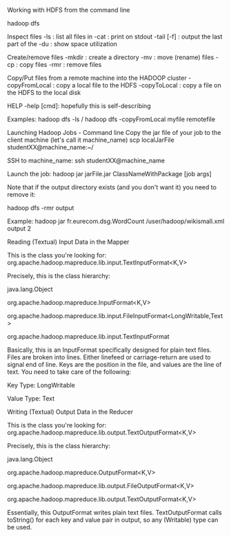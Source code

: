 Working with HDFS from the command line

hadoop dfs <CMD>

Inspect files
-ls <path>: list all files in <path>
-cat <src>: print <src> on stdout
-tail [-f] <file>: output the last part of the <file>
-du <path>: show <path> space utilization

Create/remove files
-mkdir <path>: create a directory
-mv <src> <dst>: move (rename) files
-cp <src> <dst>: copy files
-rmr <path>: remove files

Copy/Put files from a remote machine into the HADOOP cluster
-copyFromLocal <localsrc> <dst>: copy a local file to the HDFS
-copyToLocal <src> <localdst>: copy a file on the HDFS to the local disk

HELP
-help [cmd]: hopefully this is self-describing

Examples:
hadoop dfs -ls /
hadoop dfs -copyFromLocal myfile remotefile

Launching Hadoop Jobs - Command line
Copy the jar file of your job to the client machine (let's call it machine_name)
scp localJarFile studentXX@machine_name:~/

SSH to machine_name:
ssh studentXX@machine_name

Launch the job:
hadoop jar jarFile.jar ClassNameWithPackage [job args]

Note that if the output directory exists (and you don't want it) you need to remove it:

hadoop dfs -rmr output

Example:
hadoop jar fr.eurecom.dsg.WordCount /user/hadoop/wikismall.xml output 2

Reading (Textual) Input Data in the Mapper

This is the class you're looking for: org.apache.hadoop.mapreduce.lib.input.TextInputFormat<K,V>

Precisely, this is the class hierarchy:

java.lang.Object

org.apache.hadoop.mapreduce.InputFormat<K,V>

org.apache.hadoop.mapreduce.lib.input.FileInputFormat<LongWritable,Text>

org.apache.hadoop.mapreduce.lib.input.TextInputFormat

Basically, this is an InputFormat specifically designed for plain text files. Files are broken into lines. Either linefeed or carriage-return are used to signal end of line. Keys are the position in the file, and values are the line of text. You need to take care of the following:

Key Type: LongWritable

Value Type: Text

Writing (Textual) Output Data in the Reducer

This is the class you're looking for: org.apache.hadoop.mapreduce.lib.output.TextOutputFormat<K,V>

Precisely, this is the class hierarchy:

java.lang.Object

org.apache.hadoop.mapreduce.OutputFormat<K,V>

org.apache.hadoop.mapreduce.lib.output.FileOutputFormat<K,V>

org.apache.hadoop.mapreduce.lib.output.TextOutputFormat<K,V>

Essentially, this OutputFormat writes plain text files. TextOutputFormat calls toString() for each key and value pair in output, so any (Writable) type can be used.

